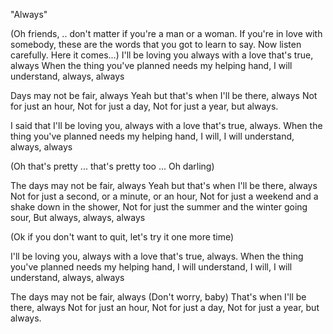 "Always"

(Oh friends, .. don't matter if you're a man or a woman. If you're in love
with somebody, these are the words that you got to learn to say. Now
listen carefully. Here it comes...)
I'll be loving you always
with a love that's true, always
When the thing you've planned
needs my helping hand,
I will understand, always, always

Days may not be fair, always
Yeah but that's when I'll be there, always
Not for just an hour,
Not for just a day,
Not for just a year, but always.

I said that I'll be loving you, always
with a love that's true, always.
When the thing you've planned
needs my helping hand,
I will, I will understand, always, always

(Oh that's pretty ... that's pretty too ... Oh darling)

The days may not be fair, always
Yeah but that's when I'll be there, always
Not for just a second, or a minute, or an hour,
Not for just a weekend and a shake down in the shower,
Not for just the summer and the winter going sour,
But always, always, always

(Ok if you don't want to quit, let's try it one more time)

I'll be loving you, always
with a love that's true, always.
When the thing you've planned
needs my helping hand,
I will understand, I will, I will understand, always, always

The days may not be fair, always
(Don't worry, baby)
That's when I'll be there, always
Not for just an hour,
Not for just a day,
Not for just a year, but always.
